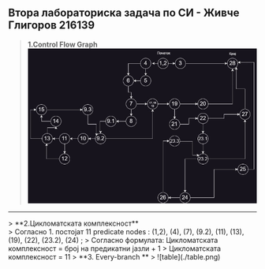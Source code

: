 ## Втора лабораториска задача по СИ - Живче Глигоров 216139
> **1.Control Flow Graph**
>  ![CFG](./CFG.jpg)
<hr></hr>
> **2.Цикломатската комплексност** <br>
> Согласно 1. постојат 11 predicate nodes : (1,2), (4), (7), (9.2), (11), (13), (19), (22), (23.2), (24) ;
> Согласно формулата: Цикломатската комплексност = број на предикатни јазли + 1
> Цикломатската комплексност = 11
> **3. Every-branch ** 
>  ![table](./table.png)
